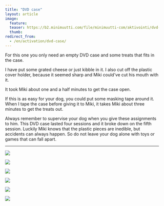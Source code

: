 ```yaml
---
title: "DVD case"
layout: article
image:
  feature:
  teaser: https://b2.minimuutti.com/file/minimuutti-com/aktivointi/dvd-kotelo/DSC33080-245px.jpg
  thumb:
redirect_from:
  - /en/activation/dvd-case/
---
```


For this one you only need an empty DVD case and some treats that fits in the case.

I have put some grated cheese or just kibble in it. I also cut off the plastic cover holder, because it seemed sharp and Miki could've cut his mouth with it.

It took Miki about one and a half minutes to get the case open.

If this is as easy for your dog, you could put some masking tape around it. When I tape the case before giving it to Miki, it takes Miki about three minutes to get the treats out.

Always remember to supervise your dog when you give these assignments to him. This DVD case lasted four sessions and it broke down on the fifth session. Luckily Miki knows that the plastic pieces are inedible, but accidents can always happen. So do not leave your dog alone with toys or games that can fall apart.

---

![](https://b2.minimuutti.com/file/minimuutti-com/aktivointi/dvd-kotelo/DSC33045-800px.jpg)

![](https://b2.minimuutti.com/file/minimuutti-com/aktivointi/dvd-kotelo/DSC33086-800px.jpg)

![](https://b2.minimuutti.com/file/minimuutti-com/aktivointi/dvd-kotelo/DSC33080-800px.jpg)

![](https://b2.minimuutti.com/file/minimuutti-com/aktivointi/dvd-kotelo/DSC40918-800px.jpg)

![](https://b2.minimuutti.com/file/minimuutti-com/aktivointi/dvd-kotelo/DSC40941-800px.jpg)

![](https://b2.minimuutti.com/file/minimuutti-com/aktivointi/dvd-kotelo/DSC41068-800px.jpg)
